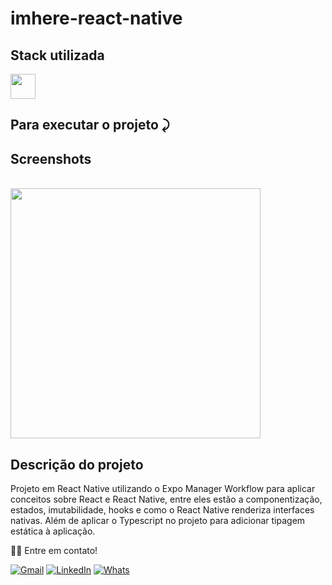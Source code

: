 # imhere-react-native


## Stack utilizada
<img width="40px" src="https://user-images.githubusercontent.com/77758027/210029739-747a82a8-b0bf-4db9-98aa-7962da71d27f.png" />

     

## Para executar o projeto ⤸



## Screenshots
  <br/>
 <img width="400px" src="https://user-images.githubusercontent.com/77758027/210009719-2dc13af7-12ca-4a06-b56c-8c93c52b2d37.png" />
 



## Descrição do projeto 

<p>Projeto em React Native utilizando o Expo Manager Workflow para aplicar conceitos
sobre React e React Native, entre 
eles estão a componentização, estados, imutabilidade, hooks e como o React Native 
renderiza interfaces nativas. Além de aplicar o Typescript no projeto para adicionar 
tipagem estática à aplicação. </p>




👋🏽 Entre em contato!
<br/>


 <a href="mailto:jhonny_040996@hotmail.com" >![Gmail](https://img.shields.io/badge/Gmail-D14836?style=for-the-badge&logo=gmail&logoColor=white)</a>
 <a href="https://www.linkedin.com/in/joandersonsilva337/" target="_blank">![LinkedIn](https://img.shields.io/badge/linkedin-%230077B5.svg?style=for-the-badge&logo=linkedin&logoColor=white)</a> 
 <a href="https://api.whatsapp.com/send?phone=5581991431834" target="_blank">![Whats](https://img.shields.io/badge/WhatsApp-25D366?style=for-the-badge&logo=whatsapp&logoColor=white)</a>
 



